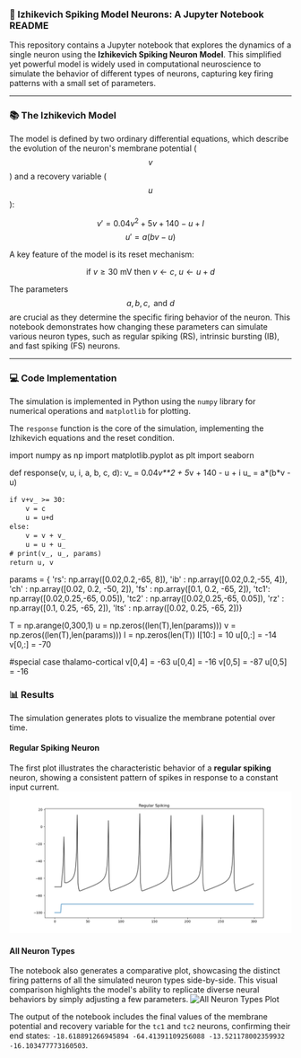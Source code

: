 ### 🧠 Izhikevich Spiking Model Neurons: A Jupyter Notebook README

This repository contains a Jupyter notebook that explores the dynamics of a single neuron using the **Izhikevich Spiking Neuron Model**. This simplified yet powerful model is widely used in computational neuroscience to simulate the behavior of different types of neurons, capturing key firing patterns with a small set of parameters.

---

### 📚 The Izhikevich Model

The model is defined by two ordinary differential equations, which describe the evolution of the neuron's membrane potential ($$v$$) and a recovery variable ($$u$$):

$$v' = 0.04v^2 + 5v + 140 - u + I$$
$$u' = a(bv - u)$$

A key feature of the model is its reset mechanism:

$$\text{if } v \ge 30 \text{ mV then } v \leftarrow c \text{, } u \leftarrow u + d$$

The parameters $$a, b, c, \text{ and } d$$ are crucial as they determine the specific firing behavior of the neuron. This notebook demonstrates how changing these parameters can simulate various neuron types, such as regular spiking (RS), intrinsic bursting (IB), and fast spiking (FS) neurons.

---

### 💻 Code Implementation

The simulation is implemented in Python using the `numpy` library for numerical operations and `matplotlib` for plotting.

The `response` function is the core of the simulation, implementing the Izhikevich equations and the reset condition.

import numpy as np
import matplotlib.pyplot as plt
import seaborn

def response(v, u, i, a, b, c, d):
    v_ = 0.04*v**2 + 5*v + 140 - u + i
    u_ = a*(b*v - u)

    if v+v_ >= 30:
        v = c
        u = u+d
    else:
        v = v + v_
        u = u + u_
    # print(v_, u_, params)
    return u, v


params = {
    'rs': np.array([0.02,0.2,-65, 8]),
    'ib' : np.array([0.02,0.2,-55, 4]),
    'ch' : np.array([0.02, 0.2, -50, 2]),
    'fs' : np.array([0.1, 0.2, -65, 2]),
    'tc1': np.array([0.02,0.25,-65, 0.05]),
    'tc2' : np.array([0.02,0.25,-65, 0.05]),
    'rz' : np.array([0.1, 0.25, -65, 2]),
    'lts' : np.array([0.02, 0.25, -65, 2])}

T = np.arange(0,300,1)
u = np.zeros((len(T),len(params)))
v = np.zeros((len(T),len(params)))
I = np.zeros(len(T))
I[10:] = 10
u[0,:] = -14
v[0,:] = -70

#special case thalamo-cortical
v[0,4] = -63
u[0,4] = -16
v[0,5] = -87
u[0,5] = -16

### 📊 Results

The simulation generates plots to visualize the membrane potential over time.

#### Regular Spiking Neuron

The first plot illustrates the characteristic behavior of a **regular spiking** neuron, showing a consistent pattern of spikes in response to a constant input current.
![Regular Spiking Neuron Plot](regular_spiking_plot.png)

#### All Neuron Types

The notebook also generates a comparative plot, showcasing the distinct firing patterns of all the simulated neuron types side-by-side. This visual comparison highlights the model's ability to replicate diverse neural behaviors by simply adjusting a few parameters.
![All Neuron Types Plot](path/to/your/all_neuron_types_plot.png)

The output of the notebook includes the final values of the membrane potential and recovery variable for the `tc1` and `tc2` neurons, confirming their end states: `-18.618891266945894 -64.41391109256088 -13.521178002359932 -16.103477773160503`.
